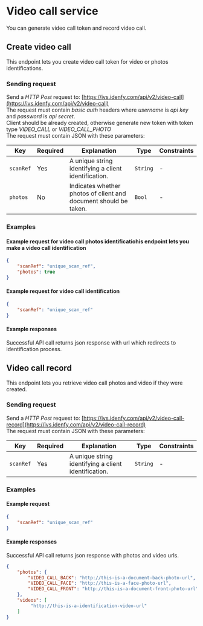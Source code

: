 # Video call service

You can generate video call token and record video call.

## Create video call

This endpoint lets you create video call token for video or photos identifications.

### Sending request
Send a *HTTP Post* request to: [https://ivs.idenfy.com/api/v2/video-call](https://ivs.idenfy.com/api/v2/video-call) <br>
The request must contain *basic auth* headers where *username* is *api key* and *password* is *api secret*.<br>
Client should be already created, otherwise generate new token with token type *VIDEO_CALL* or *VIDEO_CALL_PHOTO* <br>
The request must contain JSON with these parameters:

|     Key    | Required |              Explanation              |   Type   |                                     Constraints<img width=/>                                     |
| -----------| -------- | ------------------------------------- | -------- | ------------------------------------------------------------------------------------------------ |
| `scanRef`  | Yes      | A unique string identifying a client identification.                  | `String` | -                                                                                                |
| `photos`   | No       | Indicates whether photos of client and document should be taken.| `Bool` | - |

### Examples
#### Example request for video call photos identificatiohis endpoint lets you make a video call identification

```json
{
    "scanRef": "unique_scan_ref",
    "photos": true
}
```
#### Example request for video call identification

```json
{
    "scanRef": "unique_scan_ref"
}
```

#### Example responses
Successful API call returns json response with url which redirects to identification process.

## Video call record

This endpoint lets you retrieve video call photos and video if they were created.

### Sending request
Send a *HTTP Post* request to: [https://ivs.idenfy.com/api/v2/video-call-record](https://ivs.idenfy.com/api/v2/video-call-record) <br>
The request must contain JSON with these parameters:

|     Key    | Required |              Explanation              |   Type   |                                     Constraints<img width=/>                                     |
| -----------| -------- | ------------------------------------- | -------- | ------------------------------------------------------------------------------------------------ |
| `scanRef`  | Yes      | A unique string identifying a client identification.                  | `String` | -                                                                                                |

### Examples
#### Example request 

```json
{
    "scanRef": "unique_scan_ref"
}
```

#### Example responses
Successful API call returns json response with photos and video urls.
```json
{
    "photos": {
        "VIDEO_CALL_BACK": "http://this-is-a-document-back-photo-url",
        "VIDEO_CALL_FACE": "http://this-is-a-face-photo-url",
        "VIDEO_CALL_FRONT": "http://this-is-a-document-front-photo-url"
    },
    "videos": [
         "http://this-is-a-identification-video-url"
    ]
}
```
